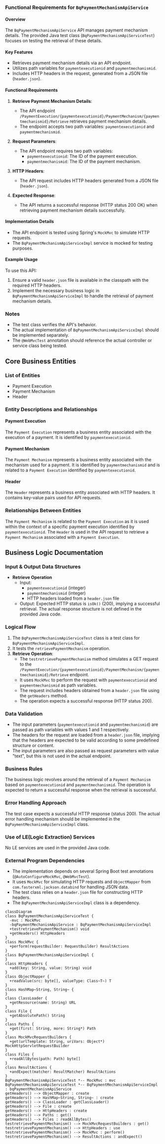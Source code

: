 ### Functional Requirements for `BqPaymentMechanismApiService`

#### Overview

The `BqPaymentMechanismApiService` API manages payment mechanism details. The provided Java test class (`BqPaymentMechanismApiServiceTest`) focuses on testing the retrieval of these details.

#### Key Features

*   Retrieves payment mechanism details via an API endpoint.
*   Utilizes path variables for `paymentexecutionid` and `paymentmechanismid`.
*   Includes HTTP headers in the request, generated from a JSON file (`header.json`).

#### Functional Requirements

1.  **Retrieve Payment Mechanism Details**:
    *   The API endpoint `/PaymentExecution/{paymentexecutionid}/PaymentMechanism/{paymentmechanismid}/Retrieve` retrieves payment mechanism details.
    *   The endpoint accepts two path variables: `paymentexecutionid` and `paymentmechanismid`.

2.  **Request Parameters**:
    *   The API endpoint requires two path variables:
        *   `paymentexecutionid`: The ID of the payment execution.
        *   `paymentmechanismid`: The ID of the payment mechanism.

3.  **HTTP Headers**:
    *   The API request includes HTTP headers generated from a JSON file (`header.json`).

4.  **Expected Response**:
    *   The API returns a successful response (HTTP status 200 OK) when retrieving payment mechanism details successfully.

#### Implementation Details

*   The API endpoint is tested using Spring's `MockMvc` to simulate HTTP requests.
*   The `BqPaymentMechanismApiServiceImpl` service is mocked for testing purposes.

#### Example Usage

To use this API:

1.  Ensure a valid `header.json` file is available in the classpath with the required HTTP headers.
2.  Implement the necessary business logic in `BqPaymentMechanismApiServiceImpl` to handle the retrieval of payment mechanism details.

### Notes

*   The test class verifies the API's behavior.
*   The actual implementation of `BqPaymentMechanismApiServiceImpl` should be implemented separately.
*   The `@WebMvcTest` annotation should reference the actual controller or service class being tested.



## Core Business Entities

### List of Entities
* Payment Execution
* Payment Mechanism
* Header

### Entity Descriptions and Relationships

#### Payment Execution
The `Payment Execution` represents a business entity associated with the execution of a payment. It is identified by `paymentexecutionid`.

#### Payment Mechanism
The `Payment Mechanism` represents a business entity associated with the mechanism used for a payment. It is identified by `paymentmechanismid` and is related to a `Payment Execution` identified by `paymentexecutionid`.

#### Header
The `Header` represents a business entity associated with HTTP headers. It contains key-value pairs used for API requests.

### Relationships Between Entities
The `Payment Mechanism` is related to the `Payment Execution` as it is used within the context of a specific payment execution identified by `paymentexecutionid`. 
The `Header` is used in the API request to retrieve a `Payment Mechanism` associated with a `Payment Execution`.



## Business Logic Documentation
### Input & Output Data Structures

* **Retrieve Operation**
  - Input: 
    - `paymentexecutionid` (integer)
    - `paymentmechanismid` (integer)
    - HTTP headers loaded from a `header.json` file
  - Output: Expected HTTP status is `isOk()` (200), implying a successful retrieval. The actual response structure is not defined in the provided Java code.

### Logical Flow

1. The `BqPaymentMechanismApiServiceTest` class is a test class for `BqPaymentMechanismApiServiceImpl`.
2. It tests the `retrievePaymentMechanism` operation.
3. **Retrieve Operation**:
   - The `testretrievePaymentMechanism` method simulates a GET request to the `/PaymentExecution/{paymentexecutionid}/PaymentMechanism/{paymentmechanismid}/Retrieve` endpoint.
   - It uses `MockMvc` to perform the request with `paymentexecutionid` and `paymentmechanismid` as path variables.
   - The request includes headers obtained from a `header.json` file using the `getHeaders` method.
   - The operation expects a successful response (HTTP status 200).

### Data Validation

- The input parameters (`paymentexecutionid` and `paymentmechanismid`) are passed as path variables with values 1 and 1 respectively.
- The headers for the request are loaded from a `header.json` file, implying that the headers are expected to be valid according to some predefined structure or content.
- The input parameters are also passed as request parameters with value "text", but this is not used in the actual endpoint.

### Business Rules

The business logic revolves around the retrieval of a `Payment Mechanism` based on `paymentexecutionid` and `paymentmechanismid`. The operation is expected to return a successful response when the retrieval is successful.

### Error Handling Approach

The test case expects a successful HTTP response (status 200). The actual error handling mechanism should be implemented in the `BqPaymentMechanismApiServiceImpl` class.

### Use of LE(Logic Extraction) Services

No LE services are used in the provided Java code.

### External Program Dependencies

- The implementation depends on several Spring Boot test annotations (`@AutoConfigureMockMvc`, `@WebMvcTest`).
- It uses `MockMvc` for simulating HTTP requests and `ObjectMapper` from `com.fasterxml.jackson.databind` for handling JSON data.
- The test class relies on a `header.json` file for constructing HTTP headers.
- The `BqPaymentMechanismApiServiceImpl` class is a dependency.



```mermaid
classDiagram
class BqPaymentMechanismApiServiceTest {
  -mvc : MockMvc
  -bqPaymentMechanismApiService : BqPaymentMechanismApiServiceImpl
  +testretrievePaymentMechanism() void
  +getHeaders() HttpHeaders
}
class MockMvc {
  +perform(requestBuilder: RequestBuilder) ResultActions
}
class BqPaymentMechanismApiServiceImpl {
}
class HttpHeaders {
  +add(key: String, value: String) void
}
class ObjectMapper {
  +readValue(src: byte[], valueType: Class~T~) T
}
class HashMap~String, String~ {
}
class ClassLoader {
  +getResource(name: String) URL
}
class File {
  +getAbsolutePath() String
}
class Paths {
  +get(first: String, more: String*) Path
}
class MockMvcRequestBuilders {
  +get(urlTemplate: String, uriVars: Object*) MockHttpServletRequestBuilder
}
class Files {
  +readAllBytes(path: Path) byte[]
}
class ResultActions {
  +andExpect(matcher: ResultMatcher) ResultActions
}
BqPaymentMechanismApiServiceTest *-- MockMvc : mvc
BqPaymentMechanismApiServiceTest *-- BqPaymentMechanismApiServiceImpl : bqPaymentMechanismApiService
getHeaders() --> ObjectMapper : create
getHeaders() --> HashMap~String, String~ : create
getHeaders() --> ClassLoader : getClassLoader()
getHeaders() --> File : create
getHeaders() --> HttpHeaders : create
getHeaders() --> Paths : get()
getHeaders() --> Files : readAllBytes()
testretrievePaymentMechanism() --> MockMvcRequestBuilders : get()
testretrievePaymentMechanism() --> HttpHeaders : use
testretrievePaymentMechanism() --> MockMvc : perform()
testretrievePaymentMechanism() --> ResultActions : andExpect()
```



